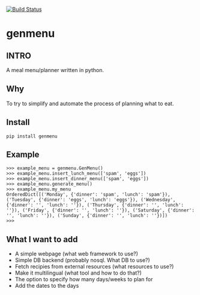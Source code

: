 [![Build Status](https://travis-ci.org/peerster/genmenu.svg?branch=master)](https://travis-ci.org/peerster/genmenu)
# genmenu
## INTRO
A meal menu/planner written in python.
## Why
To try to simplify and automate the process of planning what to eat.
## Install
`pip install genmenu`
## Example
```
>>> example_menu = genmenu.GenMenu()
>>> example_menu.insert_lunch_menu(['spam', 'eggs'])
>>> example_menu.insert_dinner_menu(['spam', 'eggs'])
>>> example_menu.generate_menu()
>>> example_menu.my_menu
OrderedDict([('Monday', {'dinner': 'spam', 'lunch': 'spam'}), ('Tuesday', {'dinner': 'eggs', 'lunch': 'eggs'}), ('Wednesday', {'dinner': '', 'lunch': ''}), ('Thursday', {'dinner': '', 'lunch': ''}), ('Friday', {'dinner': '', 'lunch': ''}), ('Saturday', {'dinner': '', 'lunch': ''}), ('Sunday', {'dinner': '', 'lunch': ''})])
>>>
```
## What I want to add
* A simple webpage (what web framework to use?)
* Simple DB backend (probably nosql. What DB to use?)
* Fetch recipies from external resources (what resources to use?)
* Make it multilingual (what tool and how to do that?)
* The option to specify how many days/weeks to plan for
* Add the dates to the days

